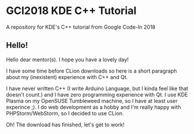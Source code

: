 # GCI2018 KDE C++ Tutorial
A repository for KDE's C++ tutorial from Google Code-In 2018


## Hello!
Hello dear mentor(s). I hope you have a lovely day! 

I have some time before CLion downloads so here is a short paragraph about my (inexistent) experience with C++ and Qt. 

I have never written C++ (I write Arduino Language, but I kinda feel like that doesn't count.) and I have zero programming experience with Qt. I use KDE Plasma on my OpenSUSE Tumbleweed machine, so I have at least user experince ;). 
I do web development as a hobby and I'm really happy with PHPStorm/WebStorm, so I decided to use CLion.

Oh! The download has finished, let's get to work!

